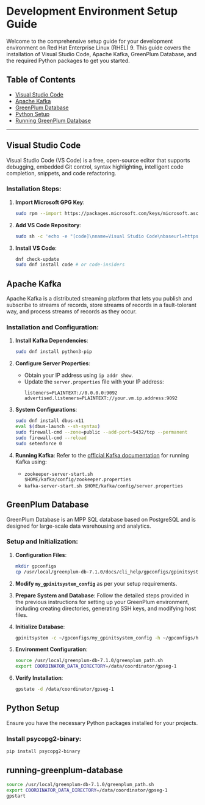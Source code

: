 # Development Environment Setup Guide

Welcome to the comprehensive setup guide for your development environment on Red Hat Enterprise Linux (RHEL) 9. This guide covers the installation of Visual Studio Code, Apache Kafka, GreenPlum Database, and the required Python packages to get you started.

## Table of Contents

- [Visual Studio Code](#visual-studio-code)
- [Apache Kafka](#apache-kafka)
- [GreenPlum Database](#greenplum-database)
- [Python Setup](#python-setup)
- [Running GreenPlum Database](#running-greenplum-database)

---

## Visual Studio Code

Visual Studio Code (VS Code) is a free, open-source editor that supports debugging, embedded Git control, syntax highlighting, intelligent code completion, snippets, and code refactoring.

### Installation Steps:

1. **Import Microsoft GPG Key**:
    ```bash
    sudo rpm --import https://packages.microsoft.com/keys/microsoft.asc
    ```

2. **Add VS Code Repository**:
    ```bash
    sudo sh -c 'echo -e "[code]\nname=Visual Studio Code\nbaseurl=https://packages.microsoft.com/yumrepos/vscode\nenabled=1\ngpgcheck=1\ngpgkey=https://packages.microsoft.com/keys/microsoft.asc" > /etc/yum.repos.d/vscode.repo'
    ```

3. **Install VS Code**:
    ```bash
    dnf check-update
    sudo dnf install code # or code-insiders
    ```

## Apache Kafka

Apache Kafka is a distributed streaming platform that lets you publish and subscribe to streams of records, store streams of records in a fault-tolerant way, and process streams of records as they occur.

### Installation and Configuration:

1. **Install Kafka Dependencies**:
    ```bash
    sudo dnf install python3-pip
    ```

2. **Configure Server Properties**:
    - Obtain your IP address using `ip addr show`.
    - Update the `server.properties` file with your IP address:
        ```properties
        listeners=PLAINTEXT://0.0.0.0:9092
        advertised.listeners=PLAINTEXT://your.vm.ip.address:9092
        ```

3. **System Configurations**:
    ```bash
    sudo dnf install dbus-x11
    eval $(dbus-launch --sh-syntax)
    sudo firewall-cmd --zone=public --add-port=5432/tcp --permanent
    sudo firewall-cmd --reload
    sudo setenforce 0
    ```

4. **Running Kafka**:
    Refer to the [official Kafka documentation](https://linuxtldr.com/installing-apache-kafka/?utm_content=cmp-true#google_vignette) for running Kafka using:
    - `zookeeper-server-start.sh $HOME/kafka/config/zookeeper.properties`
    - `kafka-server-start.sh $HOME/kafka/config/server.properties`

## GreenPlum Database

GreenPlum Database is an MPP SQL database based on PostgreSQL and is designed for large-scale data warehousing and analytics.

### Setup and Initialization:

1. **Configuration Files**:
    ```bash
    mkdir gpconfigs
    cp /usr/local/greenplum-db-7.1.0/docs/cli_help/gpconfigs/gpinitsystem_config ~/gpconfigs/my_gpinitsystem_config
    ```

2. **Modify `my_gpinitsystem_config`** as per your setup requirements.

3. **Prepare System and Database**:
    Follow the detailed steps provided in the previous instructions for setting up your GreenPlum environment, including creating directories, generating SSH keys, and modifying host files.

4. **Initialize Database**:
    ```bash
    gpinitsystem -c ~/gpconfigs/my_gpinitsystem_config -h ~/gpconfigs/hostfile.txt
    ```

5. **Environment Configuration**:
    ```bash
    source /usr/local/greenplum-db-7.1.0/greenplum_path.sh
    export COORDINATOR_DATA_DIRECTORY=/data/coordinator/gpseg-1
    ```

6. **Verify Installation**:
    ```bash
    gpstate -d /data/coordinator/gpseg-1
    ```

## Python Setup

Ensure you have the necessary Python packages installed for your projects.

### Install psycopg2-binary:

```bash
pip install psycopg2-binary
```

## running-greenplum-database

```bash
source /usr/local/greenplum-db-7.1.0/greenplum_path.sh
export COORDINATOR_DATA_DIRECTORY=/data/coordinator/gpseg-1
gpstart
```

